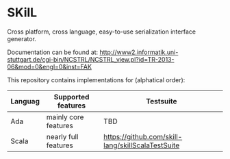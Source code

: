 SKilL
=====

Cross platform, cross language, easy-to-use serialization interface generator.

Documentation can be found at:
http://www2.informatik.uni-stuttgart.de/cgi-bin/NCSTRL/NCSTRL_view.pl?id=TR-2013-06&mod=0&engl=0&inst=FAK


This repository contains implementations for (alphatical order):

Languag|Supported features|Testsuite
-------|------------------|---------
Ada  |mainly core features| TBD
Scala|nearly full features|https://github.com/skill-lang/skillScalaTestSuite

